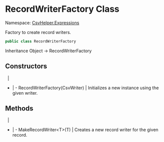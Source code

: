 # RecordWriterFactory Class

Namespace: [CsvHelper.Expressions](/api/CsvHelper.Expressions)

Factory to create record writers.

```cs
public class RecordWriterFactory 
```

Inheritance Object -> RecordWriterFactory

## Constructors
&nbsp; | &nbsp;
- | -
RecordWriterFactory(CsvWriter) | Initializes a new instance using the given writer.

## Methods
&nbsp; | &nbsp;
- | -
MakeRecordWriter&lt;T&gt;(T) | Creates a new record writer for the given record.
